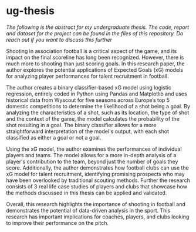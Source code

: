 # ug-thesis
_The following is the abstract for my undergraduate thesis. The code, report and dataset for the project can be found in the files of this repository. Do reach out if you want to discuss this further_

Shooting in association football is a critical aspect of the game, and its impact on the final scoreline has long been recognized. However, there is much more to shooting than just scoring goals. In this research paper, the author explores the potential applications of Expected Goals (xG) models for analyzing player performances for talent recruitment in football.

The author creates a binary classifier-based xG model using logistic regression, entirely coded in Python using Pandas and Matplotlib and uses historical data from Wyscout for five seasons across Europe’s top 5 domestic competitions to determine the likelihood of a shot being a goal. By analyzing the characteristics of a shot, such as its location, the type of shot and the context of the game, the model calculates the probability of the shot resulting in a goal. The binary classifier allows for a more straightforward interpretation of the model's output, with each shot classified as either a goal or not a goal. 

Using the xG model, the author examines the performances of individual players and teams. The model allows for a more in-depth analysis of a player's contribution to the team, beyond just the number of goals they score. Additionally, the author demonstrates how football clubs can use the xG model for talent recruitment, identifying promising prospects who may have been overlooked by traditional scouting methods. Further the research consists of 3 real life case studies of players and clubs that showcase how the methods discussed in this thesis can be applied and validated.

Overall, this research highlights the importance of shooting in football and demonstrates the potential of data-driven analysis in the sport. This research has important implications for coaches, players, and clubs looking to improve their performance on the pitch.

